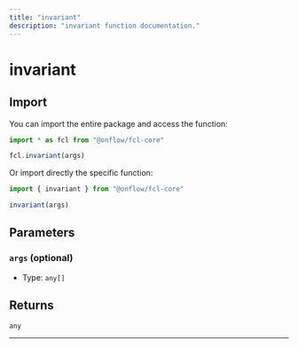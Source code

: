 ```yaml
---
title: "invariant"
description: "invariant function documentation."
---
```


<!-- THIS DOCUMENT IS AUTO-GENERATED FROM [onflow/fcl-core/src/fcl-core.ts](https://github.com/onflow/fcl-js/tree/master/packages/fcl-core/src/fcl-core.ts). DO NOT EDIT MANUALLY -->

# invariant


## Import

You can import the entire package and access the function:

```typescript
import * as fcl from "@onflow/fcl-core"

fcl.invariant(args)
```

Or import directly the specific function:

```typescript
import { invariant } from "@onflow/fcl-core"

invariant(args)
```


## Parameters

### `args` (optional)


- Type: `any[]`


## Returns

`any`


---